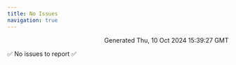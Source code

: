 ```yaml
---
title: No Issues
navigation: true
---
```


<p style="text-align:right;color:#cccs">
Generated Thu, 10 Oct 2024 15:39:27 GMT
</p>
<p>✅ No issues to report ✅</p>



